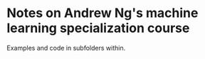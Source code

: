 # Notes on Andrew Ng's machine learning specialization course

Examples and code in subfolders within.